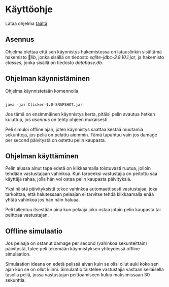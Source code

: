 ﻿# Käyttöohje

Lataa ohjelma [täältä](https://github.com/GourmetHunter/otm-harjoitustyo/releases/tag/viikko5).

## Asennus

Ohjelma olettaa että sen käynnistys hakemistossa on latauslinkin sisältämä hakemisto _lib_, jonka sisällä on tiedosto _sqlite-jdbc-3.8.10.1.jar_, ja hakemisto _classes_, jonka sisällä on tiedosto _database.db_.

## Ohjelman käynnistäminen

Ohjelma käynnistetään komennolla



```

java -jar Clicker-1.0-SNAPSHOT.jar
```

Jos tämä on ensimmäinen käynnistys kerta, pitäisi pelin avautua hetken kuluttua, jos _asennus_ on tehty ohjeen mukaisesti.

Peli simuloi offline ajan, joten käynnistys saattaa kestää muutamia sekuntteja, jos peliä on pelattu aiemmin. Tämä tapahtuu vain jos damage per second päivitystä on ostettu pelin kaupasta.

## Ohjelman käyttäminen

Pelin alussa ainut tapa edetä on klikkaamalla toistuvasti ruutua, jolloin tehdään vastustajaan vahinkoa. Kun tarpeeksi vastustajia on peitottu saa käyttäjä rahaa, jolla hän voi ostaa pelin kaupasta päivityksiä.

Yksi näistä päivityksistä tekee vahinkoa automaattisesti vastustajaa, joka tarkoittaa, että halutessaan pelaajan ei tarvitse tehdä klikkaamalla enää yhtää vahinkoa jos hän näin haluaa.

Peli tallentuu itsestään aina kun pelaaja joko ostaa jotain pelin kaupasta tai peittoaa vastustajan.

## Offline simulaatio

Jos pelaaja on ostanut damage per second (vahinkoa sekunteittain) päivitystä, tulee peli tekemään käynnistyksen yhteydessä offline simulaation.

Simulaation ideana on edetä pelissä aivan kuin se olisi ollut auki koko sen ajan kun se on ollut kiinni. Simulaatio taistelee vastustajia vastaan sellaisella tasolla peliä, jossa vastustajan peittoamiseen kuluu maksimissaan 30 sekunttia.


